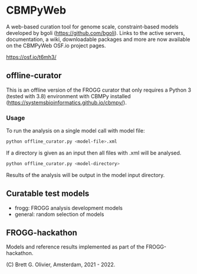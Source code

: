 # CBMPyWeb 
A web-based curation tool for genome scale, constraint-based models developed by bgoli (https://github.com/bgoli). Links to the active servers, documentation, a wiki, downloadable packages and more are now available on the CBMPyWeb OSF.io project pages.

https://osf.io/t6mh3/

## offline-curator

This is an offline version of the FROGG curator that only requires a Python 3 (tested with 3.8) environment with CBMPy installed (https://systemsbioinformatics.github.io/cbmpy/).

### Usage
To run the analysis on a single model call with model file:
```bash
python offline_curator.py <model-file>.xml
```

If a directory is given as an input then all files with .xml will be analysed.
```bash
python offline_curator.py <model-directory>
```

Results of the analysis will be output in the model input directory.


## Curatable test models
- frogg: FROGG analysis development models
- general: random selection of models


## FROGG-hackathon
Models and reference results implemented as part of the FROGG-hackathon.


(C) Brett G. Olivier, Amsterdam, 2021 - 2022.
